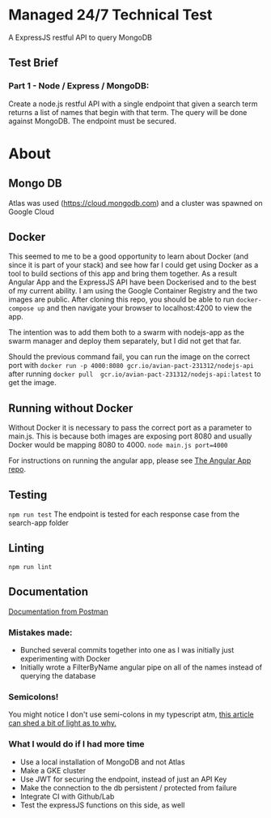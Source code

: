 # Managed 24/7 Technical Test

A ExpressJS restful API to query MongoDB

## Test Brief 

### Part 1 - Node / Express / MongoDB:

Create a node.js restful API with a single endpoint that given a search term returns a list of names that begin with that term. The query will be done against MongoDB.
The endpoint must be secured.

# About

## Mongo DB 
  Atlas was used (https://cloud.mongodb.com) and a cluster was spawned on Google Cloud

## Docker
  This seemed to me to be a good opportunity to learn about Docker (and since it is part of your stack) and see how far I could get using Docker as a tool to build sections of this app and bring them together.
  As a result Angular App and the ExpressJS API have been Dockerised and to the best of my current ability.
  I am using the Google Container Registry and the two images are public.
  After cloning this repo, you should be able to run
  ```docker-compose up```
  and then navigate your browser to localhost:4200 to view the app.

  The intention was to add them both to a swarm with nodejs-app as the swarm manager and deploy them separately, but I did not get that far.

  Should the previous command fail, you can run the image on the correct port with ```docker run -p 4000:8080 gcr.io/avian-pact-231312/nodejs-api``` after running ```docker pull 
gcr.io/avian-pact-231312/nodejs-api:latest``` to get the image.

## Running without Docker
  Without Docker it is necessary to pass the correct port as a parameter to main.js. This is because both images are exposing port 8080 and usually Docker would be mapping 8080 to 4000.
  ```node main.js port=4000```

  For instructions on running the angular app, please see [The Angular App repo](https://github.com/DGmip/managed24-angular).

## Testing
  ```npm run test```
  The endpoint is tested for each response case from the search-app folder

## Linting 
  ```npm run lint```

## Documentation
  [Documentation from Postman](https://documenter.getpostman.com/view/5558865/RztsnRVr#5095bef9-9fc4-45e4-a407-7d01ed24cf67)

### Mistakes made:

- Bunched several commits together into one as I was initially just experimenting with Docker
- Initially wrote a FilterByName angular pipe on all of the names instead of querying the database

### Semicolons!
  You might notice I don't use semi-colons in my typescript atm, [this article can shed a bit of light as to why.](https://medium.com/@eugenkiss/dont-use-semicolons-in-typescript-474ccfe4bdb3)

### What I would do if I had more time
  - Use a local installation of MongoDB and not Atlas
  - Make a GKE cluster
  - Use JWT for securing the endpoint, instead of just an API Key
  - Make the connection to the db persistent / protected from failure
  - Integrate CI with Github/Lab
  - Test the expressJS functions on this side, as well
